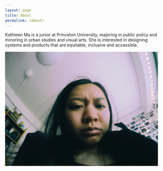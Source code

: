 ```yaml
---
layout: page
title: About
permalink: /about/
---
```


Kathleen Ma is a junior at Princeton University, majoring in public policy and minoring in urban studies and visual arts. She is interested in designing systems and products that are equitable, inclusive and accessible. 


![Mug](/img/mug.png)

